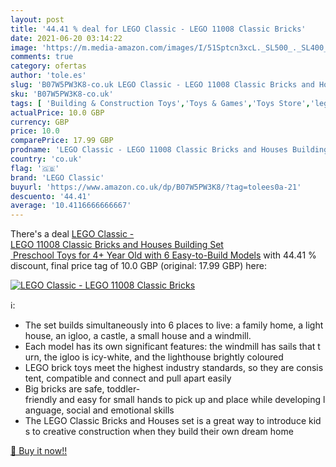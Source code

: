 ```yaml
---
layout: post
title: '44.41 % deal for LEGO Classic - LEGO 11008 Classic Bricks'
date: 2021-06-20 03:14:22
image: 'https://m.media-amazon.com/images/I/51Sptcn3xcL._SL500_._SL400_.jpg'
comments: true
category: ofertas
author: 'tole.es'
slug: 'B07W5PW3K8-co.uk LEGO Classic - LEGO 11008 Classic Bricks and Houses...'
sku: 'B07W5PW3K8-co.uk'
tags: [ 'Building & Construction Toys','Toys & Games','Toys Store','lego','lego classic', ]
actualPrice: 10.0 GBP
currency: GBP
price: 10.0
comparePrice: 17.99 GBP
prodname: 'LEGO Classic - LEGO 11008 Classic Bricks and Houses Building Set  Preschool Toys for 4+ Year Old with 6 Easy-to-Build Models'
country: 'co.uk'
flag: '🇬🇧'
brand: 'LEGO Classic'
buyurl: 'https://www.amazon.co.uk/dp/B07W5PW3K8/?tag=tolees0a-21'
descuento: '44.41'
average: '10.4116666666667'
---
```


There's a deal [LEGO Classic - LEGO 11008 Classic Bricks and Houses Building Set  Preschool Toys for 4+ Year Old with 6 Easy-to-Build Models](https://www.amazon.co.uk/dp/B07W5PW3K8/?tag=tolees0a-21)  with  44.41 % discount, final price tag of  10.0 GBP (original: 17.99 GBP) here:

[![LEGO Classic - LEGO 11008 Classic Bricks](https://m.media-amazon.com/images/I/51Sptcn3xcL._SL500_._SL400_.jpg)](https://www.amazon.co.uk/dp/B07W5PW3K8/?tag=tolees0a-21)

ℹ️:

- The set builds simultaneously into 6 places to live: a family home, a lighthouse, an igloo, a castle, a small house and a windmill.
- Each model has its own significant features: the windmill has sails that turn, the igloo is icy-white, and the lighthouse brightly coloured
- LEGO brick toys meet the highest industry standards, so they are consistent, compatible and connect and pull apart easily
- Big bricks are safe, toddler-friendly and easy for small hands to pick up and place while developing language, social and emotional skills
- The LEGO Classic Bricks and Houses set is a great way to introduce kids to creative construction when they build their own dream home

[🛒 Buy it now!!](https://www.amazon.co.uk/dp/B07W5PW3K8/?tag=tolees0a-21)

